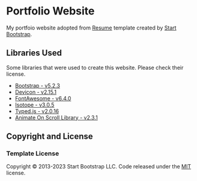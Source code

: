 # Portfolio Website

My portfoio website adopted from [Resume](https://startbootstrap.com/theme/resume/) template created by [Start Bootstrap](https://startbootstrap.com/).

## Libraries Used

Some libraries that were used to create this website. Please check their license.

- [Bootstrap - v5.2.3](https://getbootstrap.com/)
- [Devicon - v2.15.1](https://devicon.dev/)
- [FontAwesome - v6.4.0](https://fontawesome.com/)
- [Isotope - v3.0.5](https://isotope.metafizzy.co/)
- [Typed.js - v2.0.16](https://github.com/mattboldt/typed.js/releases/tag/v2.0.16)
- [Animate On Scroll Library - v2.3.1](https://michalsnik.github.io/aos/)

## Copyright and License

### Template License

Copyright © 2013-2023 Start Bootstrap LLC. Code released under the [MIT](https://github.com/StartBootstrap/startbootstrap-resume/blob/master/LICENSE) license.

